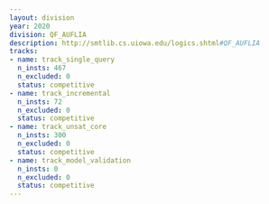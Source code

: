 ```yaml
---
layout: division
year: 2020
division: QF_AUFLIA
description: http://smtlib.cs.uiowa.edu/logics.shtml#QF_AUFLIA
tracks:
- name: track_single_query
  n_insts: 467
  n_excluded: 0
  status: competitive
- name: track_incremental
  n_insts: 72
  n_excluded: 0
  status: competitive
- name: track_unsat_core
  n_insts: 300
  n_excluded: 0
  status: competitive
- name: track_model_validation
  n_insts: 0
  n_excluded: 0
  status: competitive
---
```


